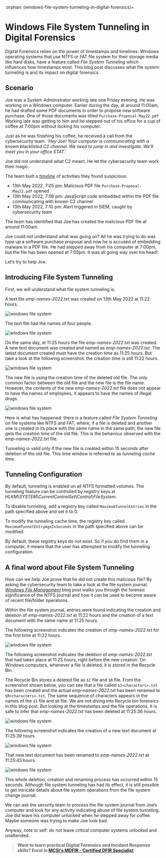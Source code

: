 :orphan:
(windows-file-system-tunneling-in-digital-forensics)=

# Windows File System Tunneling in Digital Forensics

Digital Forensics relies on the power of timestamps and timelines. Windows operating systems that use NTFS or FAT file system for their storage media like hard disks, have a feature called _File System Tunneling_ which influences how timestamps exist. This blog post discusses what file system tunneling is and its impact on digital forensics.

## Scenario

Joe was a System Administrator working late one Friday evening. He was working on a Windows computer. Earlier during the day, at around 11:00am, he had drafted some PDF documents in order to propose new software purchase. One of those documents was titled `Purchase-Proposal-May22.pdf` Working late was getting to him and he stepped out of his office for a cup of coffee at 7:00pm without locking his computer.

Just as he was finishing his coffee, he received a call from the cybersecurity team. _‘Hey Joe! Your computer is communicating with a known blacklisted C2 channel. We need to jump in and investigate. We’ll meet you in your office STAT.’_

Joe did not understand what C2 meant. He let the cybersecurity team work their magic.

The team built a _[timeline](importance-of-timelines-in-a-forensic-investigation)_ of activities they found suspicious:

- 13th May 2022, 7:05 pm: Malicious PDF file `Purchase-Proposal-May22.pdf` opened
- 13th May 2022, 7:06 pm: JavaScript code embedded within the PDF file communicating with known C2 channel
- 13th May 2022, 7:10 pm: Alert triggered in SIEM, caught by cybersecurity team

The team has identified that Joe has created the malicious PDF file at around 11:00am.

Joe could not understand what was going on? All he was trying to do was type up a software purchase proposal and now he is accused of embedding malware in a PDF file. He had stepped away from his computer at 7:00pm, but the file has been opened at 7:05pm. It was all going way over his head!

Let’s try to help Joe.

## Introducing File System Tunneling

First, we will understand what file system tunneling is.

A text file _emp-names-2022.txt_ was created on 13th May 2022 at 11:22 hours.

![windows file system](images/tunnel-1.png)

The text file had the names of four people.

![windows file system](images/tunnel-2.png)

On the same day, at 11:25 hours the file _emp-names-2022.txt_ was created. A new text document was created and named as _emp-names-2022.txt_. The latest document created must have the creation time as 11:25 hours. But take a look at the following screenshot: the creation time is still 11:22 hours.

![windows file system](images/tunnel-3.png)

The new file is using the creation time of the deleted old file. The only common factor between the old file and the new file is the file name. However, the contents of the new _emp-names-2022.txt_ file does not appear to have the names of employees, it appears to have the names of illegal drugs.

![windows file system](images/tunnel-4.png)

Here is what has happened: there is a feature called _File System Tunneling_ on file systems like NTFS and FAT, where, if a file is deleted and another one is created in its place with the same name in the same path, the new file gets the creation time of the old file. This is the behaviour observed with the _emp-names-2022.txt_ file.

Tunneling is valid only if the new file is created within 15 seconds after deletion of the old file. This time window is referred to as _tunneling cache time._

## Tunneling Configuration

By default, tunneling is enabled on all NTFS formatted volumes. The tunneling feature can be controlled by registry keys at _HLKM\SYSTEM\CurrentControlSet\Control\FileSystem_.

To disable tunneling, add a registry key called `MaximumTunnelEntries` in the path specified above and set it to 0.

To modify the tunneling cache time, the registry key called `MaximumTunnelEntryAgeInSeconds` in the path specified above can be modified.

By default, these registry keys do not exist. So if you do find them in a computer, it means that the user has attempted to modify the tunneling configuration.

## A final word about File System Tunneling

How can we help Joe prove that he did not create this malicious file? By asking the cybersecurity team to take a look at the file system journal. _[Windows File Management](forensic-importance-of-windows-file-management)_ blog post walks you through the forensic significance of the NTFS journal and how it can be used to become aware of recent file/folder operations.

Within the file system journal, entries were found indicating the creation and deletion of _emp-names-2022.txt_ at 11:22 hours and the creation of a text document with the same name at 11:25 hours.

The following screenshot indicates the creation of _emp-names-2022.txt_ for the first time at 11:22 hours.

![windows file system](images/tunnel-5.png)

The following screenshot indicates the deletion of _emp-names-2022.txt_ that had taken place at 11:25 hours, right before the new creation. On Windows computers, whenever a file is deleted, it is stored in the Recycle Bin.

The Recycle Bin stores a deleted file as `$I` file and `$R` file. From the screenshot shown below, you can see that a file called `$I<characters>.txt` has been created and the actual _emp-names-2022.txt_ has been renamed to `$R<characters>.txt`. The same sequence of characters appears in the names of the `$I` file and `$R` file. We are not diving into Recycle bin forensics in this blog post. But looking at the timestamps and the file operations, it is safe to infer that _emp-names-2022.txt_ has been deleted at 11:25:36 hours.

![windows file system](images/tunnel-6.png)

The following screenshot indicates the creation of a new text document at 11:25:39 hours.

![windows file system](images/tunnel-7.png)

That new text document has been renamed to _emp-names-2022.txt_ at 11:25:43 hours.

![windows file system](images/tunnel-8.png)

This whole deletion, creation and renaming process has occurred within 15 seconds. Although file system tunneling has had its effect, it is still possible to get intricate details about file system operations from the file system change journal.

We can ask the security team to process the file system journal from Joe’s computer and look for any activity indicating abuse of file system tunneling. Joe did leave his computer unlocked when he stepped away for coffee. Maybe someone was trying to make Joe look bad.

Anyway, note to self: do not leave critical computer systems unlocked and unattended.

> **Want to learn practical Digital Forensics and Incident Response skills? Enrol in [MCSI's MDFIR - Certified DFIR Specialist](https://www.mosse-institute.com/certifications/mdfir-certified-dfir-specialist.html)**
